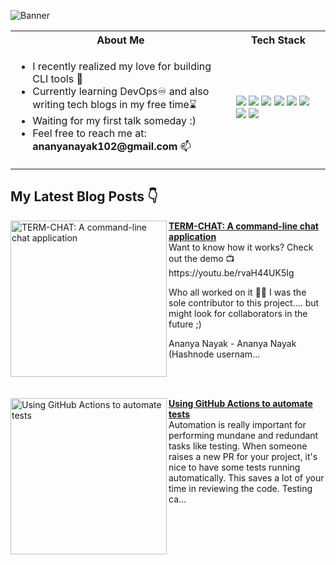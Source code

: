 ![Banner](https://user-images.githubusercontent.com/55504616/233784586-533d60c7-2ec6-42d4-9817-88f7dcee1062.png)

<table>
<tr>
 <th>About Me</th>
 <th>Tech Stack</th>
</tr>

<tr>
 <td width="70%">
   <ul>
     <li> I recently realized my love for building CLI tools 💖 </li>
     <li> Currently learning DevOps♾️ and also writing tech blogs in my free time⌛ </li>
     <li> Waiting for my first talk someday :) </li>
     <li> Feel free to reach me at: <b>ananyanayak102@gmail.com</b> 📫 </li>
   </ul> 
</td>
<td>
    <img src="https://img.shields.io/badge/Python-0078h7.svg?style=for-the-badge&logo=python&logoColor=white"/>
    <img src="https://img.shields.io/badge/github-%23121011.svg?style=for-the-badge&logo=github&logoColor=white"/>
    <img src="https://img.shields.io/badge/javascript-%23323330.svg?style=for-the-badge&logo=javascript&logoColor=%23F7DF1E"/>
    <img src="https://img.shields.io/badge/react-%2320232a.svg?style=for-the-badge&logo=react&logoColor=%2361DAFB"/>
    <img src="https://img.shields.io/badge/docker-%230db7ed.svg?style=for-the-badge&logo=docker&logoColor=white"/>
    <img src="https://img.shields.io/badge/Visual%20Studio%20Code-0078d7.svg?style=for-the-badge&logo=visual-studio-code&logoColor=white"/>
    <img src="https://img.shields.io/badge/Ubuntu-E95420?style=for-the-badge&logo=ubuntu&logoColor=white"/>
    <img src="https://img.shields.io/badge/git-%23F05033.svg?style=for-the-badge&logo=git&logoColor=white"/>
  </td>
</tr>
</table>

## My Latest Blog Posts 👇
<!-- HASHNODE_BLOG:START -->
<p align="left">
<a href="https://ananyacodes.hashnode.dev/term-chat-a-command-line-chat-application" title="TERM-CHAT: A command-line chat application"><img src="https://cdn.hashnode.com/res/hashnode/image/upload/v1685611403110/a90c6cab-4797-4000-9a80-b4fe3a2f715f.png" alt="TERM-CHAT: A command-line chat application" width="250px" align="left" /></a>
<a href="https://ananyacodes.hashnode.dev/term-chat-a-command-line-chat-application" title="TERM-CHAT: A command-line chat application"><strong>TERM-CHAT: A command-line chat application</strong></a>
<br/> Want to know how it works? Check out the demo 📺
https://youtu.be/rvaH44UK5Ig
 
Who all worked on it 👩‍💻
I was the sole contributor to this project.... but might look for collaborators in the future ;)

Ananya Nayak - Ananya Nayak (Hashnode usernam... </p> <br/> <br/>
<p align="left">
<a href="https://ananyacodes.hashnode.dev/using-github-actions-to-automate-tests" title="Using GitHub Actions to automate tests"><img src="https://cdn.hashnode.com/res/hashnode/image/upload/v1685085722271/c018dec9-e8c7-4863-a803-f3530d45916b.png" alt="Using GitHub Actions to automate tests" width="250px" align="left" /></a>
<a href="https://ananyacodes.hashnode.dev/using-github-actions-to-automate-tests" title="Using GitHub Actions to automate tests"><strong>Using GitHub Actions to automate tests</strong></a>
<br/> Automation is really important for performing mundane and redundant tasks like testing. When someone raises a new PR for your project, it's nice to have some tests running automatically. This saves a lot of your time in reviewing the code.
Testing ca... </p> <br/> <br/>
<!-- HASHNODE_BLOG:END -->


